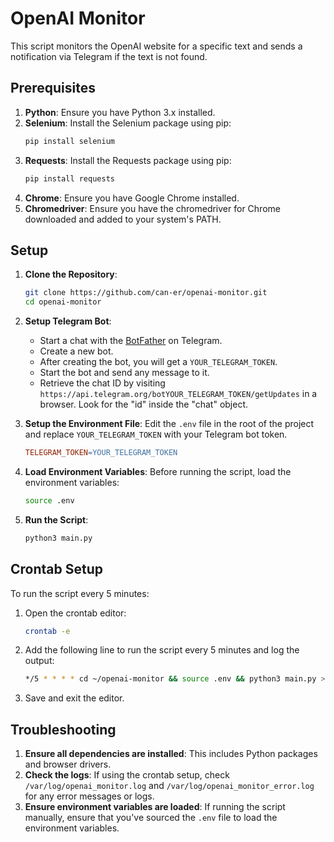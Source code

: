 # OpenAI Monitor

This script monitors the OpenAI website for a specific text and sends a notification via Telegram if the text is not found.

## Prerequisites

1. **Python**: Ensure you have Python 3.x installed.
2. **Selenium**: Install the Selenium package using pip:
   ```bash
   pip install selenium
   ```
3. **Requests**: Install the Requests package using pip:
   ```bash
   pip install requests
   ```
4. **Chrome**: Ensure you have Google Chrome installed.
5. **Chromedriver**: Ensure you have the chromedriver for Chrome downloaded and added to your system's PATH.

## Setup

1. **Clone the Repository**:
   ```bash
   git clone https://github.com/can-er/openai-monitor.git
   cd openai-monitor
   ```

2. **Setup Telegram Bot**:
   - Start a chat with the [BotFather](https://t.me/botfather) on Telegram.
   - Create a new bot.
   - After creating the bot, you will get a `YOUR_TELEGRAM_TOKEN`.
   - Start the bot and send any message to it.
   - Retrieve the chat ID by visiting `https://api.telegram.org/botYOUR_TELEGRAM_TOKEN/getUpdates` in a browser. Look for the "id" inside the "chat" object.

3. **Setup the Environment File**:
   Edit the `.env` file in the root of the project and replace `YOUR_TELEGRAM_TOKEN` with your Telegram bot token.

   ```makefile
   TELEGRAM_TOKEN=YOUR_TELEGRAM_TOKEN
   ```

4. **Load Environment Variables**:
   Before running the script, load the environment variables:
   ```bash
   source .env
   ```

5. **Run the Script**:
   ```bash
   python3 main.py
   ```

## Crontab Setup

To run the script every 5 minutes:

1. Open the crontab editor:
   ```bash
   crontab -e
   ```

2. Add the following line to run the script every 5 minutes and log the output:
   ```bash
   */5 * * * * cd ~/openai-monitor && source .env && python3 main.py >> /var/log/openai_monitor.log 2>> /var/log/openai_monitor_error.log
   ```

3. Save and exit the editor.

## Troubleshooting

1. **Ensure all dependencies are installed**: This includes Python packages and browser drivers.
2. **Check the logs**: If using the crontab setup, check `/var/log/openai_monitor.log` and `/var/log/openai_monitor_error.log` for any error messages or logs.
3. **Ensure environment variables are loaded**: If running the script manually, ensure that you've sourced the `.env` file to load the environment variables.

